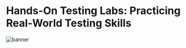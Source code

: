 # Hands-On Testing Labs: Practicing Real-World Testing Skills

![banner](https://cms-cdn.katalon.com/Software_Testing_Life_Cycle_Inline1_1_c928b66501.png)
